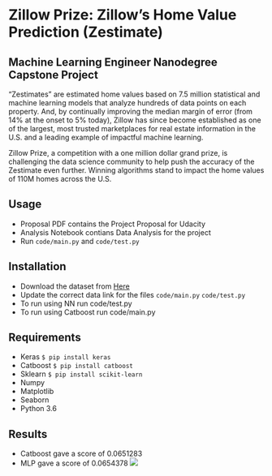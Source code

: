 # Zillow Prize: Zillow’s Home Value Prediction (Zestimate)
## Machine Learning Engineer Nanodegree Capstone Project

“Zestimates” are estimated home values based on 7.5 million statistical and machine learning models that analyze hundreds of data points on each property. And, by continually improving the median margin of error (from 14% at the onset to 5% today), Zillow has since become established as one of the largest, most trusted marketplaces for real estate information in the U.S. and a leading example of impactful machine learning.

Zillow Prize, a competition with a one million dollar grand prize, is challenging the data science community to help push the accuracy of the Zestimate even further. Winning algorithms stand to impact the home values of 110M homes across the U.S.

## Usage
- Proposal PDF contains the Project Proposal for Udacity
- Analysis Notebook contians Data Analysis for the project
- Run `code/main.py` and `code/test.py`

## Installation
- Download the dataset from [Here](https://www.kaggle.com/c/zillow-prize-1/data)
- Update the correct data link for the files `code/main.py` `code/test.py`
- To run using NN run code/test.py
- To run using Catboost run code/main.py

## Requirements 

- Keras `$ pip install keras`
- Catboost `$ pip install catboost`
- Sklearn `$ pip install scikit-learn`
- Numpy
- Matplotlib
- Seaborn
- Python 3.6

## Results 
- Catboost gave a score of 0.0651283
- MLP gave a score of 0.0654378
![](https://i.gyazo.com/df9b52436d465412dafd5b87470f409e.png)
